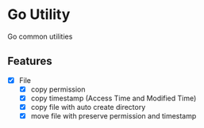 # Go Utility
Go common utilities

## Features
- [x] File
  - [x] copy permission
  - [x] copy timestamp (Access Time and Modified Time)
  - [x] copy file with auto create directory
  - [x] move file with preserve permission and timestamp